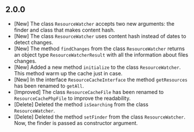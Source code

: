 2.0.0
-----
* [New] The class `ResourceWatcher` accepts two new arguments: the finder and class that makes content hash.
* [New] The class `ResourceWatcher` uses content hash instead of dates to detect changes.
* [New] The method `findChanges` from the class `ResourceWatcher` returns an object type `ResourceWatcherResult` with all the information about files changes.
* [New] Added a new method `initialize` to the class  `ResourceWatcher`. This method warm up the cache just in case.
* [New] In the interface `ResourceCacheInterface` the method `getResources` has been renamed to `getAll`.
* [Improved] The class `ResourceCacheFile` has been renamed to `ResourceCachePhpFile` to improve the readability.
* [Delete] Deleted the method `isSearching` from the class `ResourceWatcher`.
* [Delete] Deleted the method `setFinder` from the class `ResourceWatcher`. Now, the finder is passed as constructor argument.
